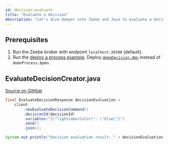 ```yaml
---
id: decision-evaluate
title: "Evaluate a decision"
description: "Let's dive deeper into Zeebe and Java to evaluate a decision."
---
```


## Prerequisites

1. Run the Zeebe broker with endpoint `localhost:26500` (default).
1. Run the [deploy a process example](process-deploy.md). Deploy [`demoDecision.dmn`](https://github.com/camunda-community-hub/camunda-8-examples/blob/main/zeebe-client-plain-java/src/main/resources/demoDecision.dmn) instead of `demoProcess.bpmn`.

## EvaluateDecisionCreator.java

[Source on GitHub](https://github.com/camunda-community-hub/camunda-8-examples/blob/main/zeebe-client-plain-java/src/main/java/io/camunda/zeebe/example/decision/EvaluateDecisionCreator.java)

```java
final EvaluateDecisionResponse decisionEvaluation =
    client
        .newEvaluateDecisionCommand()
        .decisionId(decisionId)
        .variables("{\"lightsaberColor\": \"blue\"}")
        .send()
        .join();

System.out.println("Decision evaluation result: " + decisionEvaluation.getDecisionOutput());
```
